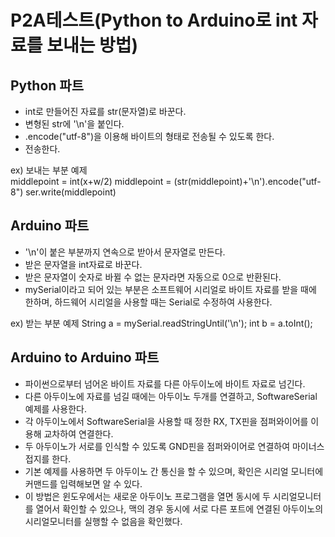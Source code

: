 # P2A테스트(Python to Arduino로 int 자료를 보내는 방법)  
## Python 파트  
 - int로 만들어진 자료를 str(문자열)로 바꾼다.  
 - 변형된 str에 '\n'을 붙인다.  
 - .encode("utf-8")을 이용해 바이트의 형태로 전송될 수 있도록 한다.  
 - 전송한다.  
 
 ex) 보내는 부분 예제  
  middlepoint = int(x+w/2)
  middlepoint = (str(middlepoint)+'\n').encode("utf-8")
  ser.write(middlepoint)
      
## Arduino 파트
 - '\n'이 붙은 부분까지 연속으로 받아서 문자열로 만든다.  
 - 받은 문자열을 int자료로 바꾼다.  
 - 받은 문자열이 숫자로 바뀔 수 없는 문자라면 자동으로 0으로 반환된다.  
 - mySerial이라고 되어 있는 부분은 소프트웨어 시리얼로 바이트 자료를 받을 때에 한하며, 하드웨어 시리얼을 사용할 때는 Serial로 수정하여 사용한다.  
 
 ex) 받는 부분 예제
  String a = mySerial.readStringUntil('\n');
  int b = a.toInt();
 
## Arduino to Arduino 파트  
 - 파이썬으로부터 넘어온 바이트 자료를 다른 아두이노에 바이트 자료로 넘긴다.  
 - 다른 아두이노에 자료를 넘길 때에는 아두이노 두개를 연결하고, SoftwareSerial 예제를 사용한다.  
 - 각 아두이노에서 SoftwareSerial을 사용할 때 정한 RX, TX핀을 점퍼와이어를 이용해 교차하여 연결한다.  
 - 두 아두이노가 서로를 인식할 수 있도록 GND핀을 점퍼와이어로 연결하여 마이너스접지를 한다.  
 - 기본 예제를 사용하면 두 아두이노 간 통신을 할 수 있으며, 확인은 시리얼 모니터에 커맨드를 입력해보면 알 수 있다.  
 - 이 방법은 윈도우에서는 새로운 아두이노 프로그램을 열면 동시에 두 시리얼모니터를 열어서 확인할 수 있으나, 맥의 경우 동시에 서로 다른 포트에 연결된 아두이노의 시리얼모니터를 실행할 수 없음을 확인했다.  
 
